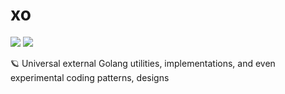 # xo

![](https://github.com/nekomeowww/xo/actions/workflows/ci.yml/badge.svg)
[![](https://goreportcard.com/badge/github.com/nekomeowww/xo)](https://goreportcard.com/report/github.com/nekomeowww/xo)

🪐 Universal external Golang utilities, implementations, and even experimental coding patterns, designs
